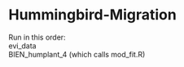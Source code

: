 # Hummingbird-Migration
Run in this order:<br />
evi_data<br />
BIEN_humplant_4 (which calls mod_fit.R)<br />